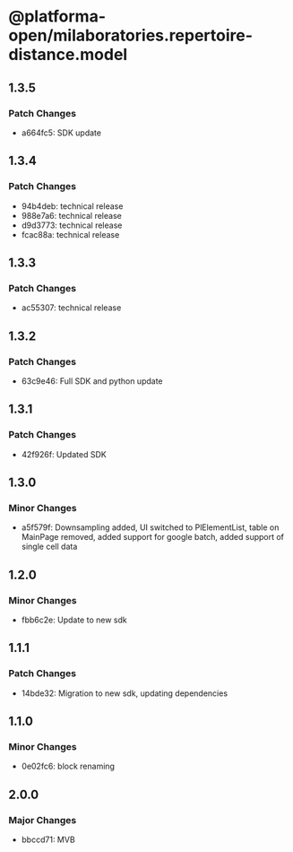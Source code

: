 # @platforma-open/milaboratories.repertoire-distance.model

## 1.3.5

### Patch Changes

- a664fc5: SDK update

## 1.3.4

### Patch Changes

- 94b4deb: technical release
- 988e7a6: technical release
- d9d3773: technical release
- fcac88a: technical release

## 1.3.3

### Patch Changes

- ac55307: technical release

## 1.3.2

### Patch Changes

- 63c9e46: Full SDK and python update

## 1.3.1

### Patch Changes

- 42f926f: Updated SDK

## 1.3.0

### Minor Changes

- a5f579f: Downsampling added, UI switched to PlElementList, table on MainPage removed, added support for google batch, added support of single cell data

## 1.2.0

### Minor Changes

- fbb6c2e: Update to new sdk

## 1.1.1

### Patch Changes

- 14bde32: Migration to new sdk, updating dependencies

## 1.1.0

### Minor Changes

- 0e02fc6: block renaming

## 2.0.0

### Major Changes

- bbccd71: MVB

